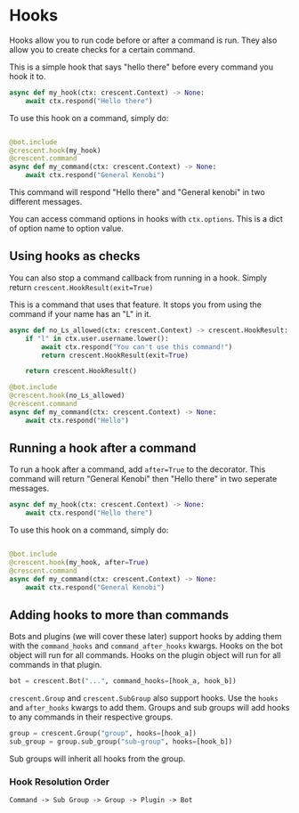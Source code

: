 # Hooks

Hooks allow you to run code before or after a command is run. They also allow you
to create checks for a certain command.

This is a simple hook that says "hello there" before every command you hook it to.

```python
async def my_hook(ctx: crescent.Context) -> None:
    await ctx.respond("Hello there")
```

To use this hook on a command, simply do:
```python

@bot.include
@crescent.hook(my_hook)
@crescent.command
async def my_command(ctx: crescent.Context) -> None:
    await ctx.respond("General Kenobi")
```

This command will respond "Hello there" and "General kenobi" in two different messages.


You can access command options in hooks with `ctx.options`. This is a dict of option name to
option value.


## Using hooks as checks

You can also stop a command callback from running in a hook. Simply return `crescent.HookResult(exit=True)`

This is a command that uses that feature. It stops you from using the command if your name has an "L" in it.

```python
async def no_Ls_allowed(ctx: crescent.Context) -> crescent.HookResult:
    if "l" in ctx.user.username.lower():
        await ctx.respond("You can't use this command!")
        return crescent.HookResult(exit=True)

    return crescent.HookResult()

@bot.include
@crescent.hook(no_Ls_allowed)
@crescent.command
async def my_command(ctx: crescent.Context) -> None:
    await ctx.respond("Hello")
```

## Running a hook after a command
To run a hook after a command, add `after=True` to the decorator.
This command will return "General Kenobi" then "Hello there" in two seperate messages.
```python
async def my_hook(ctx: crescent.Context) -> None:
    await ctx.respond("Hello there")
```

To use this hook on a command, simply do:
```python

@bot.include
@crescent.hook(my_hook, after=True)
@crescent.command
async def my_command(ctx: crescent.Context) -> None:
    await ctx.respond("General Kenobi")
```

## Adding hooks to more than commands

Bots and plugins (we will cover these later) support hooks by adding them with the
`command_hooks` and `command_after_hooks` kwargs. Hooks on the bot object will run
for all commands. Hooks on the plugin object will run for all commands in that plugin.

```python
bot = crescent.Bot("...", command_hooks=[hook_a, hook_b])
```

`crescent.Group` and `crescent.SubGroup` also support hooks. Use the `hooks` and `after_hooks`
kwargs to add them. Groups and sub groups will add hooks to any commands in their respective
groups.

```python
group = crescent.Group("group", hooks=[hook_a])
sub_group = group.sub_group("sub-group", hooks=[hook_b])
```

Sub groups will inherit all hooks from the group.

### Hook Resolution Order
`Command -> Sub Group -> Group -> Plugin -> Bot`
